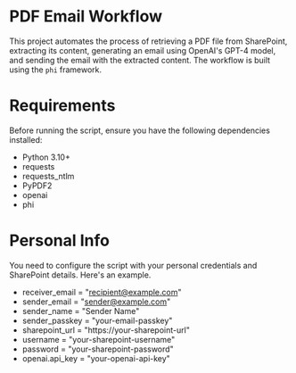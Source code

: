 # PDF Email Workflow

This project automates the process of retrieving a PDF file from SharePoint, extracting its content, generating an email using OpenAI's GPT-4 model, and sending the email with the extracted content. The workflow is built using the `phi` framework.

# Requirements

Before running the script, ensure you have the following dependencies installed:

- Python 3.10+
- requests
- requests_ntlm
- PyPDF2
- openai
- phi

# Personal Info

You need to configure the script with your personal credentials and SharePoint details. Here's an example.

- receiver_email = "recipient@example.com"
- sender_email = "sender@example.com"
- sender_name = "Sender Name"
- sender_passkey = "your-email-passkey"
- sharepoint_url = "https://your-sharepoint-url"
- username = "your-sharepoint-username"
- password = "your-sharepoint-password"
- openai.api_key = "your-openai-api-key"

